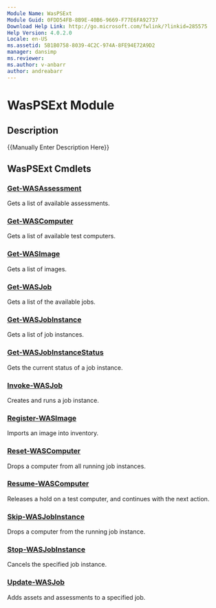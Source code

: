 ```yaml
---
Module Name: WasPSExt
Module Guid: 0FDD54FB-8B9E-40B6-9669-F77E6FA92737
Download Help Link: http://go.microsoft.com/fwlink/?linkid=285575
Help Version: 4.0.2.0
Locale: en-US
ms.assetid: 5B1B0758-8039-4C2C-974A-8FE94E72A9D2
manager: dansimp
ms.reviewer:
ms.author: v-anbarr
author: andreabarr
---
```


# WasPSExt Module
## Description
{{Manually Enter Description Here}}

## WasPSExt Cmdlets
### [Get-WASAssessment](./Get-WASAssessment.md)
Gets a list of available assessments.

### [Get-WASComputer](./Get-WASComputer.md)
Gets a list of available test computers.

### [Get-WASImage](./Get-WASImage.md)
Gets a list of images.

### [Get-WASJob](./Get-WASJob.md)
Gets a list of the available jobs.

### [Get-WASJobInstance](./Get-WASJobInstance.md)
Gets a list of job instances.

### [Get-WASJobInstanceStatus](./Get-WASJobInstanceStatus.md)
Gets the current status of a job instance.

### [Invoke-WASJob](./Invoke-WASJob.md)
Creates and runs a job instance.

### [Register-WASImage](./Register-WASImage.md)
Imports an image into inventory.

### [Reset-WASComputer](./Reset-WASComputer.md)
Drops a computer from all running job instances.

### [Resume-WASComputer](./Resume-WASComputer.md)
Releases a hold on a test computer, and continues with the next action.

### [Skip-WASJobInstance](./Skip-WASJobInstance.md)
Drops a computer from the running job instance.

### [Stop-WASJobInstance](./Stop-WASJobInstance.md)
Cancels the specified job instance.

### [Update-WASJob](./Update-WASJob.md)
Adds assets and assessments to a specified job.

